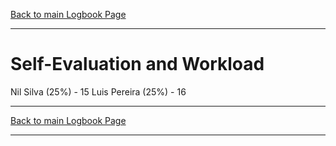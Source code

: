 [Back to main Logbook Page](../hci_logbook.md)

---

# Self-Evaluation and Workload

Nil Silva (25%) - 15
Luis Pereira (25%) - 16



---
[Back to main Logbook Page](../hci_logbook.md)

---
